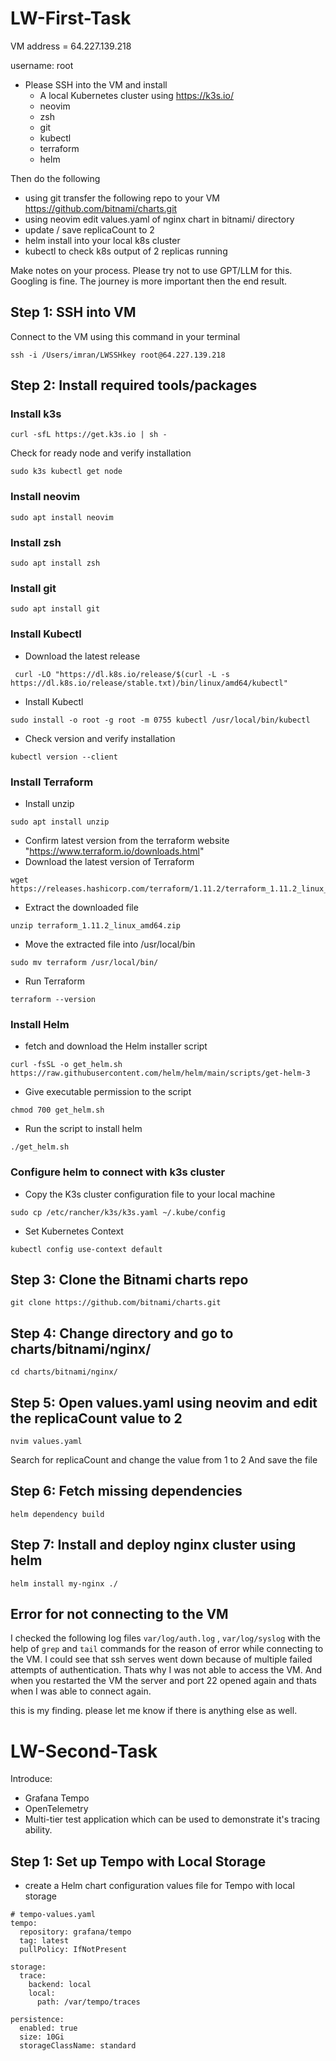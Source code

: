 # LW-First-Task
VM address = 64.227.139.218

username: root

- Please SSH into the VM and install
   - A local Kubernetes cluster using https://k3s.io/
   - neovim
   - zsh
   - git
   - kubectl
   - terraform
   - helm

Then do the following

- using git transfer the following repo to your VM https://github.com/bitnami/charts.git
- using neovim edit values.yaml of nginx chart in bitnami/ directory
- update / save replicaCount to 2
- helm install into your local k8s cluster
- kubectl to check k8s output of 2 replicas running

Make notes on your process. Please try not to use GPT/LLM for this. Googling is fine.
The journey is more important then the end result.

## Step 1: SSH into VM
Connect to the VM using this command in your terminal

```
ssh -i /Users/imran/LWSSHkey root@64.227.139.218
```
## Step 2: Install required tools/packages
### Install k3s
```
curl -sfL https://get.k3s.io | sh -
```
Check for ready node and verify installation

```
sudo k3s kubectl get node
```

### Install neovim

```
sudo apt install neovim
```

### Install zsh

```
sudo apt install zsh
```

### Install git

```
sudo apt install git
```

### Install Kubectl

- Download the latest release
```
 curl -LO "https://dl.k8s.io/release/$(curl -L -s https://dl.k8s.io/release/stable.txt)/bin/linux/amd64/kubectl"
```

- Install Kubectl
```
sudo install -o root -g root -m 0755 kubectl /usr/local/bin/kubectl
```

- Check version and verify installation
```
kubectl version --client
```

### Install Terraform

- Install unzip
```
sudo apt install unzip
```
- Confirm latest version from the terraform website "https://www.terraform.io/downloads.html"
- Download the latest version of Terraform
```
wget https://releases.hashicorp.com/terraform/1.11.2/terraform_1.11.2_linux_amd64.zip
```

- Extract the downloaded file

```
unzip terraform_1.11.2_linux_amd64.zip
```

- Move the extracted file into /usr/local/bin
```
sudo mv terraform /usr/local/bin/
```

- Run Terraform

```
terraform --version 
```

### Install Helm

- fetch and download the Helm installer script
```
curl -fsSL -o get_helm.sh https://raw.githubusercontent.com/helm/helm/main/scripts/get-helm-3
```

- Give executable permission to the script
```
chmod 700 get_helm.sh
```

- Run the script to install helm
```
./get_helm.sh
```

### Configure helm to connect with k3s cluster

- Copy the K3s cluster configuration file to your local machine
```
sudo cp /etc/rancher/k3s/k3s.yaml ~/.kube/config
```

- Set Kubernetes Context
```
kubectl config use-context default
```
## Step 3: Clone the Bitnami charts repo

```
git clone https://github.com/bitnami/charts.git
```

## Step 4: Change directory and go to charts/bitnami/nginx/

```
cd charts/bitnami/nginx/
```

## Step 5: Open values.yaml using neovim and edit the replicaCount value to 2

```
nvim values.yaml
```
Search for replicaCount and change the value from 1 to 2 And save the file

## Step 6: Fetch missing dependencies
```
helm dependency build
```

## Step 7: Install and deploy nginx cluster using helm
```
helm install my-nginx ./
```

## Error for not connecting to the VM
I checked the following log files `var/log/auth.log` , `var/log/syslog` with the help of `grep` and `tail` commands for the reason of error while connecting to the VM. I could see that ssh serves went down because of multiple failed attempts of authentication. Thats why I was not able to access the VM. And when you restarted the VM the server and port 22 opened again and thats when I was able to connect again.

this is my finding. please let me know if there is anything else as well.

# LW-Second-Task
Introduce:
- Grafana Tempo
- OpenTelemetry
- Multi-tier test application which can be used to demonstrate it's tracing ability.

## Step 1: Set up Tempo with Local Storage

- create a Helm chart configuration values file for Tempo with local storage

```
# tempo-values.yaml
tempo:
  repository: grafana/tempo
  tag: latest
  pullPolicy: IfNotPresent

storage:
  trace:
    backend: local
    local:
      path: /var/tempo/traces

persistence:
  enabled: true
  size: 10Gi
  storageClassName: standard
```
